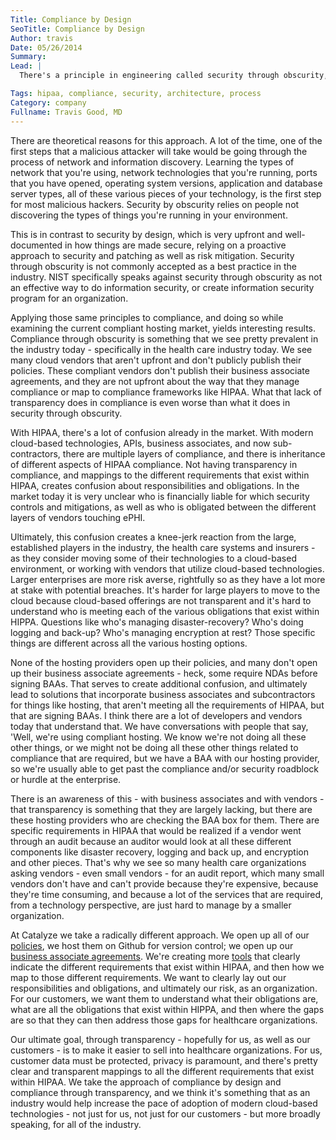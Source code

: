 ```yaml
---
Title: Compliance by Design
SeoTitle: Compliance by Design
Author: travis
Date: 05/26/2014
Summary: 
Lead: |
  There's a principle in engineering called security through obscurity, which is in contrast to security by design. Security by design is how we build technology at catalyze. Security through obscurity takes the premise that if you don't provide any information and you essentially keep the way that you do security, and the types of systems that you use, a secret, then people are less likely to find vulnerabilities and ultimately compromise your systems.

Tags: hipaa, compliance, security, architecture, process
Category: company
Fullname: Travis Good, MD
---
```

There are theoretical reasons for this approach. A lot of the time, one of the first steps that a malicious attacker will take would be going through the process of network and information discovery. Learning the types of network that you're using, network technologies that you're running, ports that you have opened, operating system versions, application and database server types, all of these various pieces of your technology, is the first step for most malicious hackers. Security by obscurity relies on people not discovering the types of things you're running in your environment.

This is in contrast to security by design, which is very upfront and well-documented in how things are made secure, relying on a proactive approach to security and patching as well as risk mitigation. Security through obscurity is not commonly accepted as a best practice in the industry. NIST specifically speaks against security through obscurity as not an effective way to do information security, or create information security program for an organization.

Applying those same principles to compliance, and doing so while examining the current compliant hosting market, yields interesting results. Compliance through obscurity is something that we see pretty prevalent in the industry today - specifically in the health care industry today. We see many cloud vendors that aren't upfront and don't publicly publish their policies. These compliant vendors don't publish their business associate agreements, and they are not upfront about the way that they manage compliance or map to compliance frameworks like HIPAA. What that lack of transparency does in compliance is even worse than what it does in security through obscurity.

With HIPAA, there's a lot of confusion already in the market. With modern cloud-based technologies, APIs, business associates, and now sub-contractors, there are multiple layers of compliance, and there is inheritance of different aspects of HIPAA compliance. Not having transparency in compliance, and mappings to the different requirements that exist within HIPAA, creates confusion about responsibilities and obligations. In the market today it is very unclear who is financially liable for which security controls and mitigations, as well as who is obligated between the different layers of vendors touching ePHI.

Ultimately, this confusion creates a knee-jerk reaction from the large, established players in the industry, the health care systems and insurers - as they consider moving some of their technologies to a cloud-based environment, or working with vendors that utilize cloud-based technologies. Larger enterprises are more risk averse, rightfully so as they have a lot more at stake with potential breaches. It's harder for large players to move to the cloud because cloud-based offerings are not transparent and it's hard to understand who is meeting each of the various obligations that exist within HIPPA. Questions like who's managing disaster-recovery? Who's doing logging and back-up? Who's managing encryption at rest? Those specific things are different across all the various hosting options.

None of the hosting providers open up their policies, and many don't open up their business associate agreements - heck, some require NDAs before signing BAAs. That serves to create additional confusion, and ultimately lead to solutions that incorporate business associates and subcontractors for things like hosting, that aren't meeting all the requirements of HIPAA, but that are signing BAAs. I think there are a lot of developers and vendors today that understand that. We have conversations with people that say, 'Well, we're using compliant hosting. We know we're not doing all these other things, or we might not be doing all these other things related to compliance that are required, but we have a BAA with our hosting provider, so we're usually able to get past the compliance and/or security roadblock or hurdle at the enterprise.

There is an awareness of this - with business associates and with vendors - that transparency is something that they are largely lacking, but there are these hosting providers who are checking the BAA box for them. There are specific requirements in HIPAA that would be realized if a vendor went through an audit because an auditor would look at all these different components like disaster recovery, logging and back up, and encryption and other pieces. That's why we see so many health care organizations asking vendors - even small vendors - for an audit report, which many small vendors don't have and can't provide because they're expensive, because they're time consuming, and because a lot of the services that are required, from a technology perspective, are just hard to manage by a smaller organization.

At Catalyze we take a radically different approach. We open up all of our [policies](https://catalyze.io/policy/), we host them on Github for version control; we open up our [business associate agreements](https://catalyze.io/policy/#catalyze-hipaa-business-associate-agreement-(“baa”)). We're creating more [tools](https://catalyze.io/hipaa/) that clearly indicate the different requirements that exist within HIPAA, and then how we map to those different requirements. We want to clearly lay out our responsibilities and obligations, and ultimately our risk, as an organization. For our customers, we want them to understand what their obligations are, what are all the obligations that exist within HIPPA, and then where the gaps are so that they can then address those gaps for healthcare organizations.

Our ultimate goal, through transparency - hopefully for us, as well as our customers - is to make it easier to sell into healthcare organizations. For us, customer data must be protected, privacy is paramount, and there's pretty clear and transparent mappings to all the different requirements that exist within HIPAA. We take the approach of compliance by design and compliance through transparency, and we think it's something that as an industry would help increase the pace of adoption of modern cloud-based technologies - not just for us, not just for our customers - but more broadly speaking, for all of the industry.


